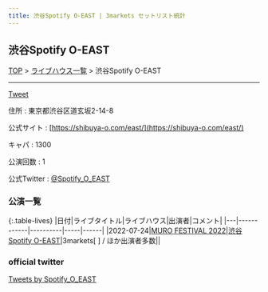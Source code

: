 ```yaml
---
title: 渋谷Spotify O-EAST | 3markets セットリスト統計
---
```

## 渋谷Spotify O-EAST

[TOP](/setlist/) > [ライブハウス一覧](livehouses.html) > 渋谷Spotify O-EAST

___

<a href="https://twitter.com/share?ref_src=twsrc%5Etfw" data-text="3markets[ ]セットリスト > 渋谷Spotify O-EAST" class="twitter-share-button" data-via="3markets" data-hashtags="3markets" data-related="3markets" data-show-count="false">Tweet</a>

住所
:    東京都渋谷区道玄坂2-14-8

公式サイト
:    [https://shibuya-o.com/east/](https://shibuya-o.com/east/)

キャパ
:    1300

公演回数
: 1


公式Twitter
: <a href="https://twitter.com/Spotify_O_EAST">@Spotify_O_EAST</a>


### 公演一覧

{:.table-lives}
|日付|ライブタイトル|ライブハウス|出演者|コメント|
|---|------------|----------|-----|------|
|<span class="nowrap">2022-07-24</span>|[MURO FESTIVAL 2022](live027.html)|[渋谷Spotify O-EAST](livehouse007.html)|3markets[ ] / ほか出演者多数||




### official twitter

<a class="twitter-timeline" href="https://twitter.com/Spotify_O_EAST?ref_src=twsrc%5Etfw">Tweets by Spotify_O_EAST</a> <script async src="https://platform.twitter.com/widgets.js" charset="utf-8"></script>


<script async src="https://platform.twitter.com/widgets.js" charset="utf-8"></script>